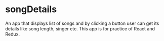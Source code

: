# songDetails
An app that displays list of songs and by clicking a button user can get its details like song length, singer etc. This app is for practice of React and Redux.
